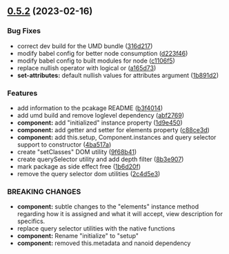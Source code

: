 ## [0.5.2](https://github.com/marksmccann/froyo/compare/froyojs@0.5.2...froyojs@0.5.2) (2023-02-16)

### Bug Fixes

-   correct dev build for the UMD bundle ([316d217](https://github.com/marksmccann/froyo/commit/316d2175b3891464e8405332a6aac1cc432d9577))
-   modify babel config for better node consumption ([d223f46](https://github.com/marksmccann/froyo/commit/d223f46aac235c5dd1890267c24e977b83184f2d))
-   modify babel config to built modules for node ([c1106f5](https://github.com/marksmccann/froyo/commit/c1106f50d40ca5d26c4fa2a44003e9f6313d766b))
-   replace nullish operator with logical or ([a165d73](https://github.com/marksmccann/froyo/commit/a165d73bd29836e74932946b69c3abead03df3f1))
-   **set-attributes:** default nullish values for attributes argument ([1b891d2](https://github.com/marksmccann/froyo/commit/1b891d28c2fce1f662ab05ce8a1d20d3c3e957b8))

### Features

-   add information to the pcakage README ([b3f4014](https://github.com/marksmccann/froyo/commit/b3f401482a0d3bdb49510737b390f469d008f7f7))
-   add umd build and remove loglevel dependency ([abf2769](https://github.com/marksmccann/froyo/commit/abf2769da3f379a11c384e7e474f246636ced68e))
-   **component:** add "initialized" instance property ([1d9e450](https://github.com/marksmccann/froyo/commit/1d9e45092938c5041da6b14cd7bb0e41ebf8a8dc))
-   **component:** add getter and setter for elements property ([c88ce3d](https://github.com/marksmccann/froyo/commit/c88ce3dedb67cf03647332e04ccc75ddf7cf5d1d))
-   **component:** add this.setup, Component.instances and query selector support to constructor ([4ba517a](https://github.com/marksmccann/froyo/commit/4ba517a4a3859a8a300c490531ac52c75cee323a))
-   create "setClasses" DOM utility ([9f68b41](https://github.com/marksmccann/froyo/commit/9f68b41635d9586626e2412b3b1d194b867965a5))
-   create querySelector utility and add depth filter ([8b3e907](https://github.com/marksmccann/froyo/commit/8b3e907a7fc8ef54347d94ce4859326484c1b875))
-   mark package as side effect free ([1b6d20f](https://github.com/marksmccann/froyo/commit/1b6d20fa0362c66ebf48ee957da13d8803ee1b09))
-   remove the query selector dom utilities ([2c4d5e3](https://github.com/marksmccann/froyo/commit/2c4d5e3df950adb42b07ef50fe31033a668ac5f2))

### BREAKING CHANGES

-   **component:** subtle changes to the "elements" instance method regarding how it is assigned and
    what it will accept, view description for specifics.
-   replace query selector utilities with the native functions
-   **component:** Rename "initialize" to "setup"
-   **component:** removed this.metadata and nanoid dependency
